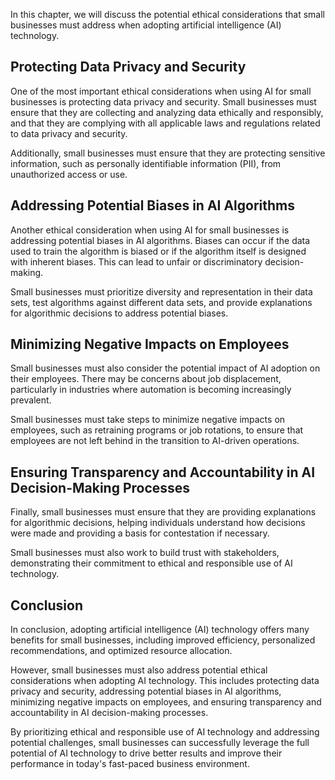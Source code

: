 
In this chapter, we will discuss the potential ethical considerations that small businesses must address when adopting artificial intelligence (AI) technology.

Protecting Data Privacy and Security
------------------------------------

One of the most important ethical considerations when using AI for small businesses is protecting data privacy and security. Small businesses must ensure that they are collecting and analyzing data ethically and responsibly, and that they are complying with all applicable laws and regulations related to data privacy and security.

Additionally, small businesses must ensure that they are protecting sensitive information, such as personally identifiable information (PII), from unauthorized access or use.

Addressing Potential Biases in AI Algorithms
--------------------------------------------

Another ethical consideration when using AI for small businesses is addressing potential biases in AI algorithms. Biases can occur if the data used to train the algorithm is biased or if the algorithm itself is designed with inherent biases. This can lead to unfair or discriminatory decision-making.

Small businesses must prioritize diversity and representation in their data sets, test algorithms against different data sets, and provide explanations for algorithmic decisions to address potential biases.

Minimizing Negative Impacts on Employees
----------------------------------------

Small businesses must also consider the potential impact of AI adoption on their employees. There may be concerns about job displacement, particularly in industries where automation is becoming increasingly prevalent.

Small businesses must take steps to minimize negative impacts on employees, such as retraining programs or job rotations, to ensure that employees are not left behind in the transition to AI-driven operations.

Ensuring Transparency and Accountability in AI Decision-Making Processes
------------------------------------------------------------------------

Finally, small businesses must ensure that they are providing explanations for algorithmic decisions, helping individuals understand how decisions were made and providing a basis for contestation if necessary.

Small businesses must also work to build trust with stakeholders, demonstrating their commitment to ethical and responsible use of AI technology.

Conclusion
--------------------------

In conclusion, adopting artificial intelligence (AI) technology offers many benefits for small businesses, including improved efficiency, personalized recommendations, and optimized resource allocation.

However, small businesses must also address potential ethical considerations when adopting AI technology. This includes protecting data privacy and security, addressing potential biases in AI algorithms, minimizing negative impacts on employees, and ensuring transparency and accountability in AI decision-making processes.

By prioritizing ethical and responsible use of AI technology and addressing potential challenges, small businesses can successfully leverage the full potential of AI technology to drive better results and improve their performance in today's fast-paced business environment.
